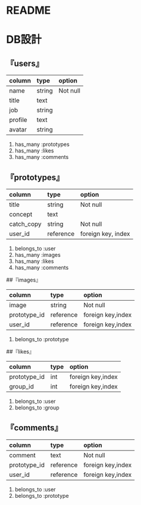 # README

# DB設計
## 『users』

| column   | type        | option         |
|:---------|:------------|:---------------|
| name     | string      | Not null       |
| title    | text        |                |
| job      | string      |                |
| profile  | text        |                |
| avatar   | string      |                |

1. has_many :prototypes
2. has_many :likes
3. has_many :comments



## 『prototypes』

| column    | type        | option            |
|:--------- |:------------|:----------------- |
| title     | string      | Not null          |
| concept   | text        |                   |
| catch_copy| string      | Not null          |
| user_id   | reference   | foreign key, index|

1. belongs_to :user
2. has_many :images
3. has_many :likes
4. has_many :comments


##『images』

| column       | type        | option               |
|:------------ |:------------|:---------------------|
| image        | string      | Not null             |
| prototype_id | reference   | foreign key,index    |
| user_id      | reference   | foreign key,index    |

1. belongs_to :prototype


##『likes』

| column        | type        | option           |
|:------------- |:------------|:-----------------|
| prototype_id  | int         | foreign key,index|
| group_id      | int         | foreign key,index|

1. belongs_to :user
2. belongs_to :group


## 『comments』

| column        | type        | option           |
|:---------     |:------------|:-----------------|
| comment       | text        | Not null         |
| prototype_id  | reference   | foreign key,index|
| user_id       | reference   | foreign key,index|

1. belongs_to :user
2. belongs_to :prototype

